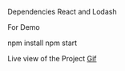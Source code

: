 Dependencies
React and Lodash

For Demo

npm install 
npm start 

Live view of the Project
[Gif](https://github.com/variablemayank/Card-matching-memory-game/tree/master/Gif)
